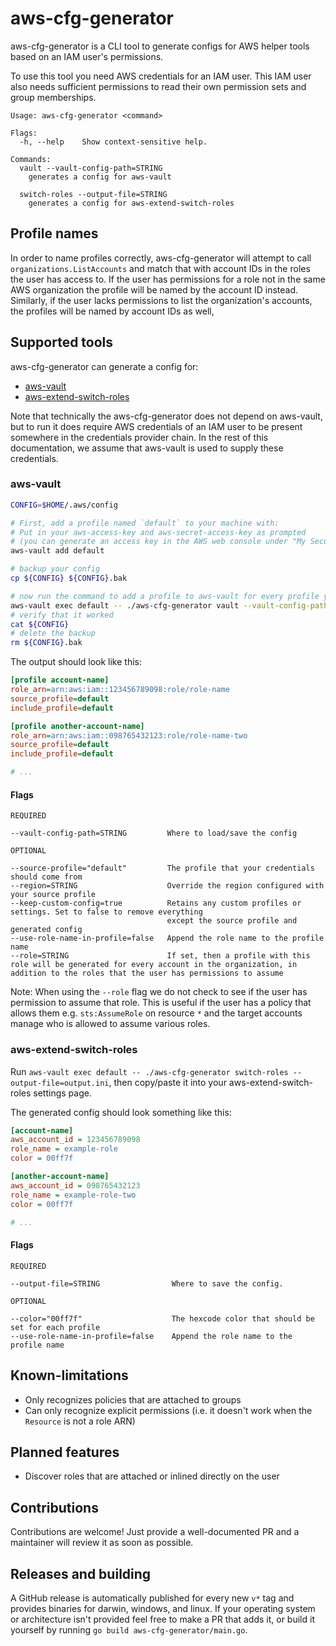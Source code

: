 # aws-cfg-generator

aws-cfg-generator is a CLI tool to generate configs for AWS helper tools based on an IAM user's permissions.

To use this tool you need AWS credentials for an IAM user. This IAM user also needs sufficient permissions to read their
own permission sets and group memberships.

```
Usage: aws-cfg-generator <command>

Flags:
  -h, --help    Show context-sensitive help.

Commands:
  vault --vault-config-path=STRING
    generates a config for aws-vault

  switch-roles --output-file=STRING
    generates a config for aws-extend-switch-roles
```

## Profile names

In order to name profiles correctly, aws-cfg-generator will attempt to call `organizations.ListAccounts` and match that
with account IDs in the roles the user has access to. If the user has permissions for a role not in the same AWS
organization the profile will be named by the account ID instead. Similarly, if the user lacks permissions to list the
organization's accounts, the profiles will be named by account IDs as well,

## Supported tools

aws-cfg-generator can generate a config for:

- [aws-vault](https://github.com/99designs/aws-vault)
- [aws-extend-switch-roles](https://github.com/tilfinltd/aws-extend-switch-roles)

Note that technically the aws-cfg-generator does not depend on aws-vault, but to run it does require AWS credentials
of an IAM user to be present somewhere in the credentials provider chain. In the rest of this documentation, we assume
that aws-vault is used to supply these credentials.

### aws-vault

```sh
CONFIG=$HOME/.aws/config

# First, add a profile named `default` to your machine with:
# Put in your aws-access-key and aws-secret-access-key as prompted
# (you can generate an access key in the AWS web console under "My Security Credentials").
aws-vault add default

# backup your config
cp ${CONFIG} ${CONFIG}.bak

# now run the command to add a profile to aws-vault for every profile you're explicitly allowed to assume
aws-vault exec default -- ./aws-cfg-generator vault --vault-config-path=${CONFIG}
# verify that it worked
cat ${CONFIG}
# delete the backup
rm ${CONFIG}.bak
```

The output should look like this:

```ini
[profile account-name]
role_arn=arn:aws:iam::123456789098:role/role-name
source_profile=default
include_profile=default

[profile another-account-name]
role_arn=arn:aws:iam::098765432123:role/role-name-two
source_profile=default
include_profile=default

# ...
```

#### Flags

```
REQUIRED

--vault-config-path=STRING         Where to load/save the config

OPTIONAL

--source-profile="default"         The profile that your credentials should come from
--region=STRING                    Override the region configured with your source profile
--keep-custom-config=true          Retains any custom profiles or settings. Set to false to remove everything
                                   except the source profile and generated config
--use-role-name-in-profile=false   Append the role name to the profile name
--role=STRING                      If set, then a profile with this role will be generated for every account in the organization, in addition to the roles that the user has permissions to assume
```

Note: When using the `--role` flag we do not check to see if the user has permission to assume that role. This is useful
if the user has a policy that allows them e.g. `sts:AssumeRole` on resource `*` and the target accounts
manage who is allowed to assume various roles.

### aws-extend-switch-roles

Run `aws-vault exec default -- ./aws-cfg-generator switch-roles --output-file=output.ini`, then copy/paste it into your aws-extend-switch-roles settings page.

The generated config should look something like this:

```ini
[account-name]
aws_account_id = 123456789098
role_name = example-role
color = 00ff7f

[another-account-name]
aws_account_id = 098765432123
role_name = example-role-two
color = 00ff7f

# ...
```

#### Flags

```
REQUIRED

--output-file=STRING                Where to save the config.

OPTIONAL

--color="00ff7f"                    The hexcode color that should be set for each profile
--use-role-name-in-profile=false    Append the role name to the profile name
```

## Known-limitations

- Only recognizes policies that are attached to groups
- Can only recognize explicit permissions (i.e. it doesn't work when the `Resource` is not a role ARN)

## Planned features

- Discover roles that are attached or inlined directly on the user

## Contributions

Contributions are welcome! Just provide a well-documented PR and a maintainer will review it as soon as possible.

## Releases and building

A GitHub release is automatically published for every new `v*` tag and provides binaries for darwin, windows, and
linux. If your operating system or architecture isn't provided feel free to make a PR that adds it, or build it
yourself by running `go build aws-cfg-generator/main.go`.
